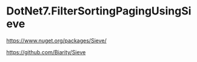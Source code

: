 # DotNet7.FilterSortingPagingUsingSieve

https://www.nuget.org/packages/Sieve/

https://github.com/Biarity/Sieve